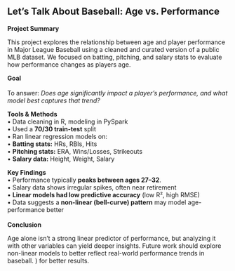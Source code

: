 ## Let’s Talk About Baseball: Age vs. Performance

**Project Summary**

This project explores the relationship between age and player performance in Major League Baseball using a cleaned and curated version of a public MLB dataset. We focused on batting, pitching, and salary stats to evaluate how performance changes as players age.

**Goal**
<br><br>
To answer:
*Does age significantly impact a player’s performance, and what model best captures that trend?*

**Tools & Methods**
<br>	•	Data cleaning in R, modeling in PySpark
<br>	•	Used a **70/30 train-test** split
<br>	•	Ran linear regression models on:
<br>	•	**Batting stats:** HRs, RBIs, Hits
<br>	•	**Pitching stats:** ERA, Wins/Losses, Strikeouts
<br>	•	**Salary data:** Height, Weight, Salary

**Key Findings**
<br>	•	Performance typically **peaks between ages 27–32**.
<br>	•	Salary data shows irregular spikes, often near retirement
<br>	•	**Linear models had low predictive accuracy** (low R², high RMSE)
<br>	•	Data suggests a **non-linear (bell-curve) pattern** may model age-performance better
<br><br>
**Conclusion**

Age alone isn’t a strong linear predictor of performance, but analyzing it with other variables can yield deeper insights. Future work should explore non-linear models to better reflect real-world performance trends in baseball.
) for better results.